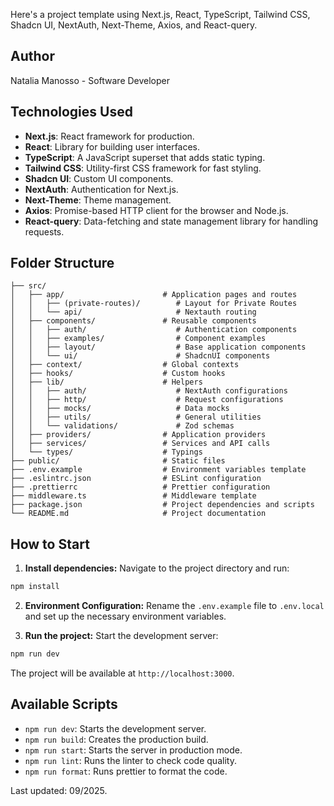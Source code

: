 Here's a project template using Next.js, React, TypeScript, Tailwind CSS, Shadcn UI, NextAuth, Next-Theme, Axios, and React-query.

## Author

Natalia Manosso - Software Developer

## Technologies Used

- **Next.js**: React framework for production.
- **React**: Library for building user interfaces.
- **TypeScript**: A JavaScript superset that adds static typing.
- **Tailwind CSS**: Utility-first CSS framework for fast styling.
- **Shadcn UI**: Custom UI components.
- **NextAuth**: Authentication for Next.js.
- **Next-Theme**: Theme management.
- **Axios**: Promise-based HTTP client for the browser and Node.js.
- **React-query**: Data-fetching and state management library for handling requests.

## Folder Structure

```
├── src/
│   ├── app/                      # Application pages and routes
│   │   ├── (private-routes)/        # Layout for Private Routes
│   │   └── api/                     # Nextauth routing
│   ├── components/               # Reusable components
│   │   ├── auth/                    # Authentication components
│   │   ├── examples/                # Component examples
│   │   ├── layout/                  # Base application components
│   │   └── ui/                      # ShadcnUI components
│   ├── context/                  # Global contexts
│   ├── hooks/                    # Custom hooks
│   ├── lib/                      # Helpers
│   │   ├── auth/                    # NextAuth configurations
│   │   ├── http/                    # Request configurations
│   │   ├── mocks/                   # Data mocks
│   │   ├── utils/                   # General utilities
│   │   └── validations/             # Zod schemas
│   ├── providers/                # Application providers
│   ├── services/                 # Services and API calls
│   └── types/                    # Typings
├── public/                       # Static files
├── .env.example                  # Environment variables template
├── .eslintrc.json                # ESLint configuration
├── .prettierrc                   # Prettier configuration
├── middleware.ts                 # Middleware template
├── package.json                  # Project dependencies and scripts
└── README.md                     # Project documentation
```

## How to Start

1. **Install dependencies:** Navigate to the project directory and run:

```bash
npm install
```

2. **Environment Configuration:** Rename the `.env.example` file to `.env.local` and set up the necessary environment variables.

3. **Run the project:** Start the development server:

```bash
npm run dev
```

The project will be available at `http://localhost:3000`.

## Available Scripts

- `npm run dev`: Starts the development server.
- `npm run build`: Creates the production build.
- `npm run start`: Starts the server in production mode.
- `npm run lint`: Runs the linter to check code quality.
- `npm run format`: Runs prettier to format the code.

Last updated: 09/2025.
